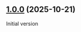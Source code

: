 
## [1.0.0](https://github.com/tuchsoft/moodle-local_tuchsoft/compare/v1.0.0...) (2025-10-21)

Initial version